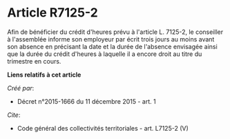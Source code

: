 # Article R7125-2

Afin de bénéficier du crédit d'heures prévu à l'article L. 7125-2, le conseiller à l'assemblée informe son employeur par
écrit trois jours au moins avant son absence en précisant la date et la durée de l'absence envisagée ainsi que la durée du
crédit d'heures à laquelle il a encore droit au titre du trimestre en cours.

**Liens relatifs à cet article**

_Créé par_:

  - Décret n°2015-1666 du 11 décembre 2015 - art. 1

_Cite_:

  - Code général des collectivités territoriales - art. L7125-2 (V)
